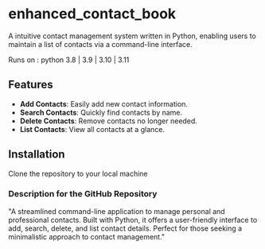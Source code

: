 # enhanced_contact_book
A intuitive contact management system written in Python, enabling users to maintain a list of contacts via a command-line interface.

Runs on : 
python
3.8 | 3.9 | 3.10 | 3.11


## Features

- **Add Contacts**: Easily add new contact information.
- **Search Contacts**: Quickly find contacts by name.
- **Delete Contacts**: Remove contacts no longer needed.
- **List Contacts**: View all contacts at a glance.

## Installation

Clone the repository to your local machine

### Description for the GitHub Repository

"A streamlined command-line application to manage personal and professional contacts. Built with Python, it offers a user-friendly interface to add, search, delete, and list contact details. Perfect for those seeking a minimalistic approach to contact management."
